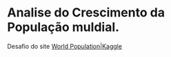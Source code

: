 # Analise do Crescimento da População muldial.

Desafio do site [World Population|Kaggle](https://lnkd.in/ds7ku7QQ)
